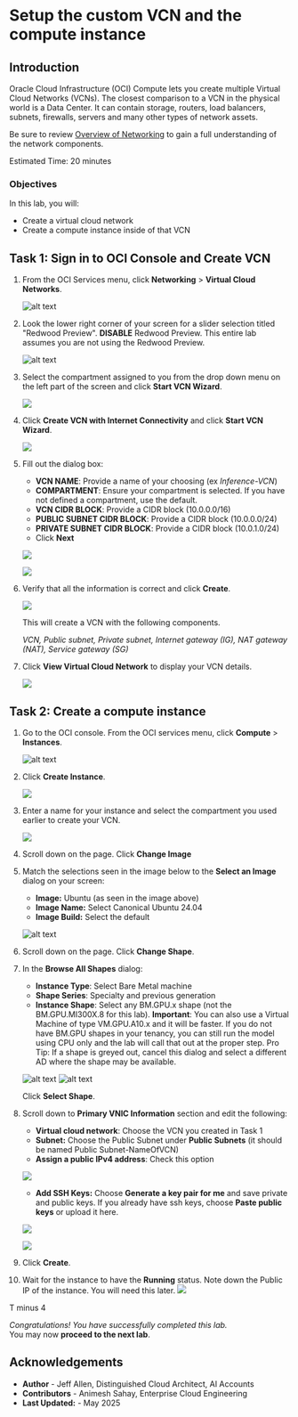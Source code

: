 # Setup the custom VCN and the compute instance

## Introduction

Oracle Cloud Infrastructure (OCI) Compute lets you create multiple Virtual Cloud Networks (VCNs). The closest comparison to a VCN in the physical world is a Data Center. It can contain storage, routers, load balancers, subnets, firewalls, servers and many other types of network assets.

Be sure to review [Overview of Networking](https://docs.cloud.oracle.com/iaas/Content/Network/Concepts/overview.htm) to gain a full understanding of the network components.

Estimated Time: 20 minutes

### Objectives
In this lab, you will:
- Create a virtual cloud network 
- Create a compute instance inside of that VCN

## Task 1: Sign in to OCI Console and Create VCN

1. From the OCI Services menu, click **Networking** > **Virtual Cloud Networks**. 

    ![alt text](images/vcnstep1.png)

1. Look the lower right corner of your screen for a slider selection titled "Redwood Preview".
**DISABLE** Redwood Preview. This entire lab assumes you are not using the Redwood Preview.  

    ![alt text](images/redwooddisable.png)

1. Select the compartment assigned to you from the drop down menu on the left part of the screen and click **Start VCN Wizard**.

    ![](images/start_vcn_wizard.png " ")

1. Click **Create VCN with Internet Connectivity** and click **Start VCN Wizard**.

    ![](images/click_start_vcn_wizard.png " ")

1. Fill out the dialog box:

      - **VCN NAME**: Provide a name of your choosing (ex *Inference-VCN*)
      - **COMPARTMENT**: Ensure your compartment is selected. If you have not defined a compartment, use the default.
      - **VCN CIDR BLOCK**: Provide a CIDR block (10.0.0.0/16)
      - **PUBLIC SUBNET CIDR BLOCK**: Provide a CIDR block (10.0.0.0/24)
      - **PRIVATE SUBNET CIDR BLOCK**: Provide a CIDR block (10.0.1.0/24)
      - Click **Next**

    ![](images/custom_image_006.png " ")
    
    ![](images/custom_image_0016.png " ")

1. Verify that all the information is correct and  click **Create**.

    ![](images/create_vcn.png " ")

    This will create a VCN with the following components.

    *VCN, Public subnet, Private subnet, Internet gateway (IG), NAT gateway (NAT), Service gateway (SG)*

1. Click **View Virtual Cloud Network** to display your VCN details.

    ![](images/view_vcn.png " ")

## Task 2: Create a compute instance

1. Go to the OCI console. From the OCI services menu, click **Compute** > **Instances**.

    ![alt text](images/computestep1.png)

1. Click **Create Instance**. 

    ![](images/create_instance.png " ")

1. Enter a name for your instance and select the compartment you used earlier to create your VCN.

    ![](images/create_instance1.png " ")         

1. Scroll down on the page. Click **Change Image**

1. Match the selections seen in the image below to the **Select an Image** dialog on your screen:
    - **Image:** Ubuntu (as seen in the image above)
    - **Image Name:** Select Canonical Ubuntu 24.04
    - **Image Build:** Select the default

    ![alt text](images/ubuntuimage.png)



1. Scroll down on the page. Click **Change Shape**.

   
1. In the **Browse All Shapes** dialog:

      - **Instance Type**: Select Bare Metal machine
      - **Shape Series**: Specialty and previous generation
      - **Instance Shape**: Select any BM.GPU.x shape (not the BM.GPU.MI300X.8 for this lab). 
      **Important**: You can also use a Virtual Machine of type VM.GPU.A10.x and it will be faster.
      If you do not have BM.GPU shapes in your tenancy, you can still run the model using CPU only and the lab will call that out at the proper step.
      Pro Tip: If a shape is greyed out, cancel this dialog and select a different AD where the shape may be available. 

      ![alt text](images/bmselection.png)
      ![alt text](images/baremetalgpu.png)


      Click **Select Shape**.

1. Scroll down to **Primary VNIC Information** section and edit the following:

      - **Virtual cloud network**: Choose the VCN you created in Task 1
      - **Subnet:** Choose the Public Subnet under **Public Subnets** (it should be named Public Subnet-NameOfVCN)
      - **Assign a public IPv4 address**: Check this option

      ![](images/create-compute-3.png) 

      - **Add SSH Keys:** Choose **Generate a key pair for me** and save private and public keys. If you already have ssh keys, choose **Paste public keys** or upload it here.
      
      ![](images/ssh_key_1.png)
      
      ![](images/ssh_key_2.png)   

1. Click **Create**.


1.  Wait for the instance to have the **Running** status. Note down the Public IP of the instance. You will need this later.
    ![](images/public_ip.png)

T minus 4  

*Congratulations! You have successfully completed this lab.*<br/>
You may now **proceed to the next lab**.

## Acknowledgements
* **Author** - Jeff Allen, Distinguished Cloud Architect, AI Accounts
* **Contributors** -  Animesh Sahay, Enterprise Cloud Engineering
* **Last Updated:** - May 2025
